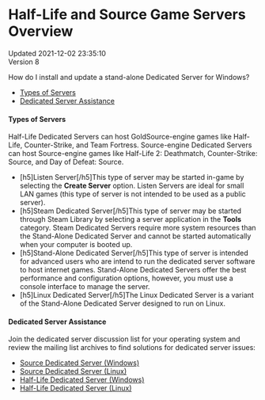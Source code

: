 # Half-Life and Source Game Servers Overview
Updated 2021-12-02 23:35:10  
Version 8  

How do I install and update a stand-alone Dedicated Server for Windows?  
  
* [Types of Servers](#types)
* [Dedicated Server Assistance](#help)
  
#### Types of Servers
Half-Life Dedicated Servers can host GoldSource-engine games like Half-Life, Counter-Strike, and Team Fortress. Source-engine Dedicated Servers can host Source-engine games like Half-Life 2: Deathmatch, Counter-Strike: Source, and Day of Defeat: Source.  
*  [h5]Listen Server[/h5]This type of server may be started in-game by selecting the **Create Server** option. Listen Servers are ideal for small LAN games (this type of server is not intended to be used as a public server).
*  [h5]Steam Dedicated Server[/h5]This type of server may be started through Steam Library by selecting a server application in the **Tools** category. Steam Dedicated Servers require more system resources than the Stand-Alone Dedicated Server and cannot be started automatically when your computer is booted up.
*  [h5]Stand-Alone Dedicated Server[/h5]This type of server is intended for advanced users who are intend to run the dedicated server software to host internet games. Stand-Alone Dedicated Servers offer the best performance and configuration options, however, you must use a console interface to manage the server.
*  [h5]Linux Dedicated Server[/h5]The Linux Dedicated Server is a variant of the Stand-Alone Dedicated Server designed to run on Linux.
  
#### Dedicated Server Assistance
Join the dedicated server discussion list for your operating system and review the mailing list archives to find solutions for dedicated server issues:  
* [Source Dedicated Server (Windows)](https://steamcommunity.com/discussions/forum/13/)
* [Source Dedicated Server (Linux)](https://steamcommunity.com/discussions/forum/14/)
* [Half-Life Dedicated Server (Windows)](https://steamcommunity.com/discussions/forum/15/)
* [Half-Life Dedicated Server (Linux)](https://steamcommunity.com/discussions/forum/16/)